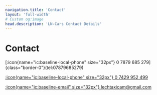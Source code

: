 ```yaml
---
navigation.title: 'Contact'
layout: 'full-width'
# Custom og:image
head.description: 'LN-Cars Contact Details'
---
```


# Contact

[:icon{name="ic:baseline-local-phone" size="32px"} 0 7879 685 279]{class="border-0"}(tel:07879685279)

[:icon{name="ic:baseline-local-phone" size="32px"} 0 7429 952 499](tel:07429952499)

[:icon{name="ic:baseline-email" size="32px"} lechtaxicam@gmail.com](mailto:lechtaxicam@gmail.com)